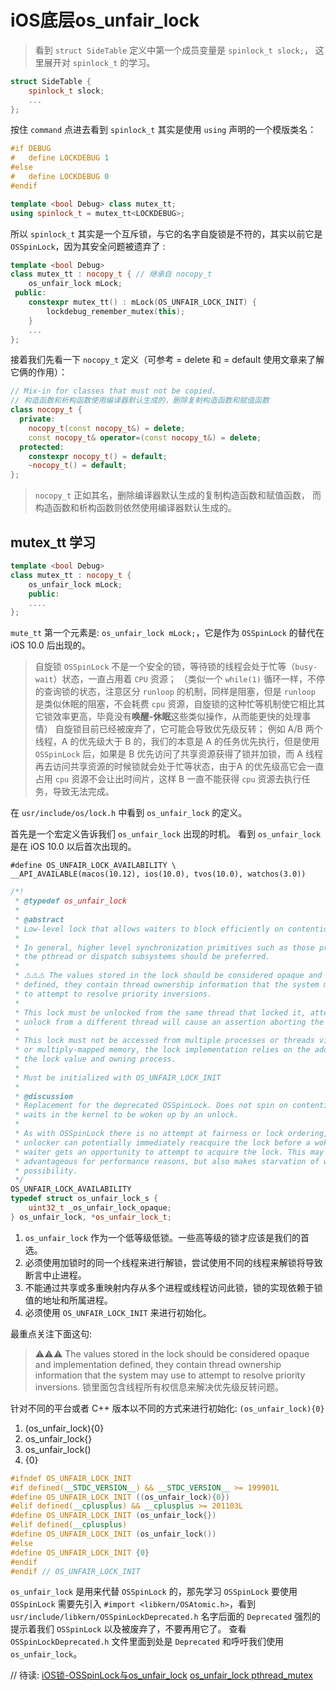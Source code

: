 #  iOS底层os_unfair_lock

> 看到 `struct SideTable` 定义中第一个成员变量是 `spinlock_t slock;`， 这里展开对 `spinlock_t` 的学习。

```c++
struct SideTable {
    spinlock_t slock;
    ...
};
```
按住 `command` 点进去看到 `spinlock_t` 其实是使用 `using` 声明的一个模版类名：
```c++
#if DEBUG
#   define LOCKDEBUG 1
#else
#   define LOCKDEBUG 0
#endif

template <bool Debug> class mutex_tt;
using spinlock_t = mutex_tt<LOCKDEBUG>;
```
所以 `spinlock_t` 其实是一个互斥锁，与它的名字自旋锁是不符的，其实以前它是 `OSSpinLock`，因为其安全问题被遗弃了 :
```c++
template <bool Debug>
class mutex_tt : nocopy_t { // 继承自 nocopy_t
    os_unfair_lock mLock;
 public:
    constexpr mutex_tt() : mLock(OS_UNFAIR_LOCK_INIT) {
        lockdebug_remember_mutex(this);
    }
    ...
};
```
接着我们先看一下 `nocopy_t` 定义（可参考 = delete 和 = default 使用文章来了解它俩的作用）：
```c++
// Mix-in for classes that must not be copied.
// 构造函数和析构函数使用编译器默认生成的，删除复制构造函数和赋值函数
class nocopy_t {
  private:
    nocopy_t(const nocopy_t&) = delete;
    const nocopy_t& operator=(const nocopy_t&) = delete;
  protected:
    constexpr nocopy_t() = default;
    ~nocopy_t() = default;
};
```
> `nocopy_t` 正如其名，删除编译器默认生成的复制构造函数和赋值函数，
  而构造函数和析构函数则依然使用编译器默认生成的。
  
## mutex_tt 学习
```c++
template <bool Debug>
class mutex_tt : nocopy_t {
    os_unfair_lock mLock;
    public:
    ....
};
```
`mute_tt` 第一个元素是: `os_unfair_lock mLock;`，它是作为 `OSSpinLock` 的替代在 iOS 10.0 后出现的。

> 自旋锁 `OSSpinLock` 不是一个安全的锁，等待锁的线程会处于忙等（`busy-wait`）状态，一直占用着 `CPU` 资源；
  （类似一个 `while(1)` 循环一样，不停的查询锁的状态，注意区分 `runloop` 的机制，同样是阻塞，但是 `runloop` 是类似休眠的阻塞，不会耗费 `cpu` 资源，自旋锁的这种忙等机制使它相比其它锁效率更高，毕竟没有**唤醒-休眠**这些类似操作，从而能更快的处理事情）
 自旋锁目前已经被废弃了，它可能会导致优先级反转；
 例如 A/B 两个线程，A 的优先级大于 B 的，我们的本意是 A 的任务优先执行，但是使用 `OSSpinLock` 后，如果是 B 优先访问了共享资源获得了锁并加锁，而 A 线程再去访问共享资源的时候锁就会处于忙等状态，由于A 的优先级高它会一直占用 `cpu` 资源不会让出时间片，这样 B 一直不能获得 `cpu` 资源去执行任务，导致无法完成。
 
在 `usr/include/os/lock.h` 中看到 `os_unfair_lock` 的定义。

首先是一个宏定义告诉我们 `os_unfair_lock` 出现的时机。
看到 `os_unfair_lock` 是在 iOS 10.0 以后首次出现的。
```
#define OS_UNFAIR_LOCK_AVAILABILITY \
__API_AVAILABLE(macos(10.12), ios(10.0), tvos(10.0), watchos(3.0))
```

```c++
/*!
 * @typedef os_unfair_lock
 *
 * @abstract
 * Low-level lock that allows waiters to block efficiently on contention.
 *
 * In general, higher level synchronization primitives such as those provided by
 * the pthread or dispatch subsystems should be preferred.
 *
 * ⚠️⚠️⚠️ The values stored in the lock should be considered opaque and implementation
 * defined, they contain thread ownership information that the system may use
 * to attempt to resolve priority inversions. 
 *
 * This lock must be unlocked from the same thread that locked it, attempts to
 * unlock from a different thread will cause an assertion aborting the process.
 * 
 * This lock must not be accessed from multiple processes or threads via shared
 * or multiply-mapped memory, the lock implementation relies on the address of
 * the lock value and owning process.
 *
 * Must be initialized with OS_UNFAIR_LOCK_INIT
 *
 * @discussion
 * Replacement for the deprecated OSSpinLock. Does not spin on contention but
 * waits in the kernel to be woken up by an unlock.
 *
 * As with OSSpinLock there is no attempt at fairness or lock ordering, e.g. an
 * unlocker can potentially immediately reacquire the lock before a woken up
 * waiter gets an opportunity to attempt to acquire the lock. This may be
 * advantageous for performance reasons, but also makes starvation of waiters a
 * possibility.
 */
OS_UNFAIR_LOCK_AVAILABILITY
typedef struct os_unfair_lock_s {
    uint32_t _os_unfair_lock_opaque;
} os_unfair_lock, *os_unfair_lock_t;

```
1. `os_unfair_lock` 作为一个低等级低锁。一些高等级的锁才应该是我们的首选。
2. 必须使用加锁时的同一个线程来进行解锁，尝试使用不同的线程来解锁将导致断言中止进程。
3. 不能通过共享或多重映射内存从多个进程或线程访问此锁，锁的实现依赖于锁值的地址和所属进程。
4. 必须使用 `OS_UNFAIR_LOCK_INIT` 来进行初始化。

最重点关注下面这句:
> ⚠️⚠️⚠️ The values stored in the lock should be considered opaque and implementation
  defined, they contain thread ownership information that the system may use to attempt to
  resolve priority inversions.
  锁里面包含线程所有权信息来解决优先级反转问题。
  
针对不同的平台或者 C++ 版本以不同的方式来进行初始化: `(os_unfair_lock){0}`
1. (os_unfair_lock){0}
2. os_unfair_lock{}
3. os_unfair_lock()
4. {0}
```c++
#ifndef OS_UNFAIR_LOCK_INIT
#if defined(__STDC_VERSION__) && __STDC_VERSION__ >= 199901L
#define OS_UNFAIR_LOCK_INIT ((os_unfair_lock){0})
#elif defined(__cplusplus) && __cplusplus >= 201103L
#define OS_UNFAIR_LOCK_INIT (os_unfair_lock{})
#elif defined(__cplusplus)
#define OS_UNFAIR_LOCK_INIT (os_unfair_lock())
#else
#define OS_UNFAIR_LOCK_INIT {0}
#endif
#endif // OS_UNFAIR_LOCK_INIT
```

`os_unfair_lock` 是用来代替 `OSSpinLock` 的，那先学习 `OSSpinLock`
要使用 `OSSpinLock` 需要先引入 `#import <libkern/OSAtomic.h>`，看到 `usr/include/libkern/OSSpinLockDeprecated.h` 名字后面的 `Deprecated` 强烈的提示着我们 `OSSpinLock` 以及被废弃了，不要再用它了。
查看 `OSSpinLockDeprecated.h` 文件里面到处是 `Deprecated` 和呼吁我们使用 `os_unfair_lock`。




// 待读:
[iOS锁-OSSpinLock与os_unfair_lock](https://www.jianshu.com/p/40adc41735b6)
[os_unfair_lock pthread_mutex](https://www.jianshu.com/p/6ff0dfe719bf)
